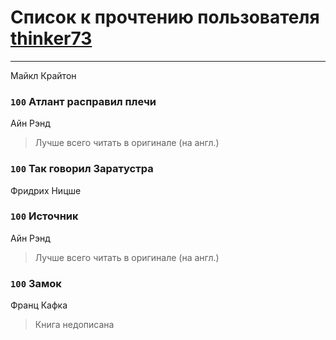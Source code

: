 # Список к прочтению пользователя [thinker73](http://openid.yandex.ru/thinker73/)
---

Майкл Крайтон

### `100` Атлант расправил плечи
Айн Рэнд
> Лучше всего читать в оригинале (на англ.)

### `100` Так говорил Заратустра
Фридрих Ницше

### `100` Источник
Айн Рэнд
> Лучше всего читать в оригинале (на англ.)

### `100` Замок
Франц Кафка
> Книга недописана


